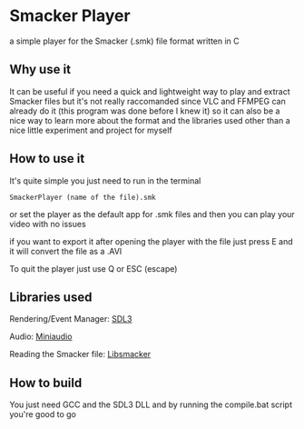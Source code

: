 # Smacker Player

a simple player for the Smacker (.smk) file format written in C

## Why use it

It can be useful if you need a quick and lightweight way to play and extract Smacker files but it's not really raccomanded since VLC and FFMPEG can already do it (this program was done before I knew it) so it can also be a nice way to learn more about the format and the libraries used other than a nice little experiment and project for myself

## How to use it

It's quite simple you just need to run in the terminal

```
SmackerPlayer (name of the file).smk
```

or set the player as the default app for .smk files and then you can play your video with no issues

if you want to export it after opening the player with the file just press E and it will convert the file as a .AVI

To quit the player just use Q or ESC (escape)

## Libraries used

Rendering/Event Manager: [SDL3](https://github.com/libsdl-org/SDL)

Audio: [Miniaudio](https://github.com/mackron/miniaudio)

Reading the Smacker file: [Libsmacker](https://github.com/JonnyH/libsmacker)

## How to build

You just need GCC and the SDL3 DLL and by running the compile.bat script you're good to go

